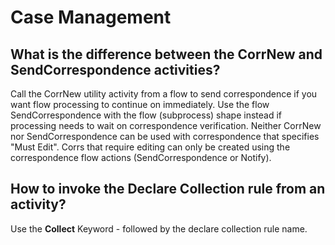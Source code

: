 # Case Management

## What is the difference between the CorrNew and SendCorrespondence activities?

Call the CorrNew utility activity from a flow to send correspondence if you want flow processing to continue on immediately. Use the flow SendCorrespondence with the flow (subprocess) shape instead if processing needs to wait on correspondence verification.  Neither CorrNew nor SendCorrespondence can be used with correspondence that specifies "Must Edit".  Corrs that require editing can only be created using the correspondence flow actions (SendCorrespondence or Notify).

## How to invoke the Declare Collection rule from an activity?

Use the **Collect** Keyword - followed by the declare collection rule name.
